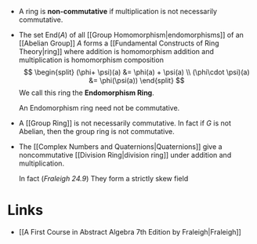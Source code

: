 * A ring is **non-commutative** if multiplication is not necessarily commutative. 
* The set $\text{End}(A)$ of all [[Group Homomorphism|endomorphisms]] of an [[Abelian Group]] $A$ forms a [[Fundamental Constructs of Ring Theory|ring]] where addition is homomorphism addition and multiplication is homomorphism composition
  $$
  \begin{split}
  (\phi+ \psi)(a) &= \phi(a) + \psi(a) \\
  (\phi\cdot \psi)(a) &= \phi(\psi(a))
  \end{split}
  $$
  We call this ring the **Endomorphism Ring**.
  
  An Endomorphism ring need not be commutative.

* A [[Group Ring]] is not necessarily commutative. In fact if $G$ is not Abelian, then the group ring is not commutative.

* The [[Complex Numbers and Quaternions|Quaternions]] give a noncommutative [[Division Ring|division ring]] under addition and multiplication.
  
  In fact (*Fraleigh 24.9*) They form a strictly skew field
# Links
* [[A First Course in Abstract Algebra 7th Edition by Fraleigh|Fraleigh]]